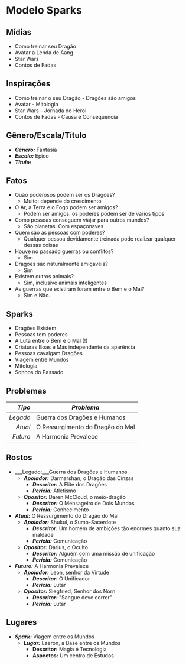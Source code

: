 # Modelo Sparks

## Mídias

+ Como treinar seu Dragão
+ Avatar a Lenda de Aang
+ Star Wars
+ Contos de Fadas

## Inspirações

+ Como treinar o seu Dragão - Dragões são amigos
+ Avatar - Mitologia
+ Star Wars - Jornada do Heroi
+ Contos de Fadas - Causa e Consequencia

## Gênero/Escala/Título

+  ___Gênero:___ Fantasia
+  ___Escala:___ Épico
+  ___Título:___ 

## Fatos

+ Quão poderosos podem ser os Dragões?
  + Muito: depende do crescimento
+ O Ar, a Terra e o Fogo podem ser amigos?
  + Podem ser amigos. os poderes podem ser de vários tipos
+ Como pessoas conseguem viajar para outros mundos?
  + São planetas. Com espaçonaves
+ Quem são as pessoas com poderes?
  + Qualquer pessoa devidamente treinada pode realizar qualquer dessas coisas
+ Houve no passado guerras ou conflitos?
  + Sim
+ Dragões são naturalmente amigáveis?
  + Sim
+ Existem outros animais?
  + Sim, inclusive animais inteligentes
+ As guerras que existiram foram entre o Bem e o Mal?
  + Sim e Não.

## Sparks

+ Dragões Existem
+ Pessoas tem poderes
+ A Luta entre o Bem e o Mal (!)
+ Criaturas Boas e Más independente da aparência
+ Pessoas cavalgam Dragões
+ Viagem entre Mundos
+ Mitologia
+ Sonhos do Passado

## Problemas

| ___Tipo___ | ___Problema___ |
|--:|-|
| _Legado_ |  Guerra dos Dragões e Humanos  |
| _Atual_ | O Ressurgimento do Dragão do Mal  |
| _Futuro_ | A Harmonia Prevalece  |

## Rostos

+   ___Legado:___Guerra dos Dragões e Humanos
	+ ___Apoiador:___ Darmarshan, o Dragão das Cinzas
		+ ___Descritor:___ A Elite dos Dragões
		+ ___Perícia:___ Atletismo
	+ ___Opositor:___ Daren McCloud, o meio-dragão
		+ ___Descritor:___ O Mensageiro de Dois Mundos
		+ ___Perícia:___ Conhecimento
+   ___Atual:___ O Ressurgimento do Dragão do Mal
	+ ___Apoiador:___ Shukul, o Sumo-Sacerdote
		+ ___Descritor:___ Um homem de ambições tão enormes quanto sua maldade
		+ ___Perícia:___ Comunicação
	+ ___Opositor:___ Darius, o Oculto
		+ ___Descritor:___ Alguém com uma missão de unificação
		+ ___Perícia:___ Comunicação
+   ___Futuro:___ A Harmonia Prevalece
	+ ___Apoiador:___ Leon, senhor da Virtude
		+ ___Descritor:___ O Unificador
		+ ___Perícia:___ Lutar
	+ ___Opositor:___ Siegfried, Senhor dos Norn
		+ ___Descritor:___ "Sangue deve correr"
		+ ___Perícia:___ Lutar

## Lugares

+ ___Spark:___ Viagem entre os Mundos
	+ ___Lugar:___ Laeron, a Base entre os Mundos
		+ ____Descritor:____ Magia é Tecnologia
		+ ____Aspectos:____ Um centro de Estudos

